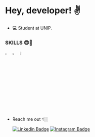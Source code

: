 #  Hey, developer! ✌

-  💻 Student at UNIP.

###  SKILLS 😎🎉

<img width="4%" src="https://seeklogo.com/images/H/html5-logo-EF92D240D7-seeklogo.com.png">
<img width="4%" src="https://seeklogo.com/images/C/css-3-logo-AF06D75231-seeklogo.com.png">	
 <img width="5%" src="https://seeklogo.com/images/J/javascript-js-logo-2949701702-seeklogo.com.png">
 

-	Reach me out 👇🏼
	
	[![Linkedin Badge](https://img.shields.io/badge/-LinkedIn-black?style=flat-square&logo=Linkedin&logoColor=white&link=https://www.linkedin.com/in/isadora-rodrigues-stangarlin-48402b141/)](https://www.linkedin.com/in/renato-miyasato-702557207/) [![Instagram Badge](https://img.shields.io/badge/-Instagram-black?style=flat-square&logo=Instagram&logoColor=white&link=https://www.instagram.com/papodedev/)](https://www.instagram.com/renato.miyasato/) 

